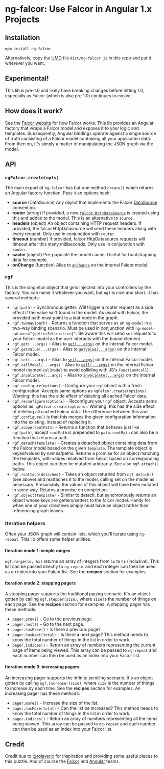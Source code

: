 # ng-falcor: Use Falcor in Angular 1.x Projects

## Installation

```
npm install ng-falcor
```

Alternatively, copy the [UMD](https://github.com/umdjs/umd) file `dist/ng-falcor.js` in this repo and put it wherever you want.

## Experimental!

This lib is pre-1.0 and likely have breaking changes before hitting 1.0, especially as Falcor (which is also pre 1.0) continues to evolve.

## How does it work?

See the [Falcor website](https://netflix.github.io/falcor/) for how Falcor works.
This lib provides an Angular factory that wraps a Falcor model and exposes it to your logic and templates.
Subsequently, Angular bindings operate against a single source of truth consisting of a Falcor model containing all your application data.
From then on, it's simply a matter of manipulating the JSON graph via the model.

## API

### `ngFalcor.create(opts)`

The main export of `ng-falcor` has but one method `create()` which returns an Angular factory function.
Pass it an options hash:

 * **source** (DataSource) Any object that implements the Falcor [DataSource](http://netflix.github.io/falcor/doc/DataSource.html) convention.
 * **router** (string) If provided, a new [`falcor.HttpDataSource`](https://netflix.github.io/falcor/documentation/datasources.html) is created using this and added to the model. This is an alternative to `source`.
 * **headers** (object) An object containing HTTP request headers. If provided, the falcor HttpDatasource will send these headers along with every request. Only use in conjunction with `router`.
 * **timeout** (number) If provided, falcor HttpDatasource requests will timeout after this many milliseconds. Only use in conjunction with `router`.
 * **cache** (object) Pre-populate the model cache. Useful for bootstrapping data for example.
 * **onChange** (function) Alias to [`onChange`](https://netflix.github.io/falcor/doc/Model.html#~onChange) on the internal Falcor model.

### `ngf`

This is the singleton object that gets injected into your controllers by the factory.
You can name it whatever you want, but `ngf` is nice and short.
It has several methods:

 * `ngf(path)` - Synchronous getter. Will trigger a router request as a side effect if the value isn't found in the model. As usual with Falcor, the provided path must point to a leaf node in the graph.
 * `ngf.twoWay(path)` - Returns a function that serves as an `ng-model` in a two-way binding scenario. Must be used in conjunction with `ng-model-options="{getterSetter:true}"`. Be aware this will send `set` requests to your Falcor model as the user interacts with the bound element.
 * `ngf.get(...args)` - Alias to [`get(...args)`](https://netflix.github.io/falcor/doc/Model.html#get) on the internal Falcor model.
 * `ngf.getValue(...args)` - Alias to [`getValue(...args)`](https://netflix.github.io/falcor/doc/Model.html) on the internal Falcor model.
 * `ngf.set(...args)` - Alias to [`set(...args)`](https://netflix.github.io/falcor/doc/Model.html#set) on the internal Falcor model.
 * `ngf.callModel(...args)` - Alias to [`call(...args)`](https://netflix.github.io/falcor/doc/Model.html#call) on the internal Falcor model (named `callModel` to avoid colliding with JS's `Function#call`).
 * `ngf.invalidate(...args)` - Alias to [`invalidate(...args)`](https://netflix.github.io/falcor/doc/Model.html#invalidate) on the internal Falcor model.
 * `ngf.configure(options)` - Configure your `ngf` object with a fresh configuration. Accepts same options as `ngFalcor.create(options)`. Warning: this has the side effect of deleting all cached Falcor data.
 * `ngf.reconfigure(options)` - Reconfigure your `ngf` object. Accepts same options as `ngFalcor.create(options)`. Warning: this has the side effect of deleting all cached Falcor data. The difference between this and `ngf.configure()` is that this merges the given configuration information into the existing, instead of replacing it.
 * `ngf.scope(rootPath)` - Returns a function that behaves just like `ngf(path)`, except `rootPath` is prepended to `path`. `rootPath` can also be a function that returns a path.
 * `ngf.detach(template)` - Creates a detached object containing data from the Falcor model based on the given `template`. The template object is keyed/valued by names/paths. Returns a promise for an object matching the templates, with values resolved from Falcor based on corresponding paths. This object can then be mutated arbitrarily. See also `ngf.attach()` below.
 * `ngf.reattach(detached)` - Takes an object returned from `ngf.detach()` (see above) and reattaches it to the model, calling set on the model as necessary. Presumably, the values of this object will have been mutated in some way. Returns a promise on completion.
 * `ngf.object(template)` - Similar to detach, but synchronously returns an object whose keys are getters/setters to the falcor model. Handy for when one of your directives simply must have an object rather than referencing graph leaves.

### Iteration helpers

Often your JSON graph will contain lists, which you'll iterate using `ng-repeat`. This lib offers some helper utilities.

#### Iteration mode 1: simple ranges

`ngf.range(lo, hi)` returns an array of integers from `lo` to `hi` (inclusive). This list can be passed directly to `ng-repeat` and each integer can then be used as an index into your Falcor list. See the **recipes** section for examples.

#### Iteration mode 2: stepping pagers

A stepping pager supports the traditional paging scenario. It's an object gotten by calling `ngf.stepper(size)`, where `size` is the number of things on each page. See the **recipes** section for examples. A stepping pager has these methods:

 * `pager.prev()` - Go to the previous page.
 * `pager.next()` - Go to the next page.
 * `pager.hasPrev()` - Is there a previous page?
 * `pager.hasNext(total)` - Is there a next page? This method needs to know the total number of things in the list in order to work.
 * `pager.indices()` - Return an array of numbers representing the current page of items being viewed. This array can be passed to `ng-repeat` and each number can then be used as an index into your Falcor list.

#### Iteration mode 3: increasing pagers

An increasing pager supports the infinite scrolling scenario. It's an object gotten by calling `ngf.increaser(size)`, where `size` is the number of things to increase by each time. See the **recipes** section for examples. An increasing pager has these methods:

  * `pager.more()` - Increase the size of the list.
  * `pager.hasMore(total)` - Can the list be increased? This method needs to know the total number of things in the list in order to work.
  * `pager.indices()` - Return an array of numbers representing all the items being viewed. This array can be passed to `ng-repeat` and each number can then be used as an index into your Falcor list.

## Credit

Credit due to [@rolaveric](https://github.com/rolaveric/angular-falcor) for inspiration and providing some useful pieces to this puzzle. And of course the [Falcor](https://netflix.github.io/falcor/) and [Angular](https://angularjs.org/) teams.
